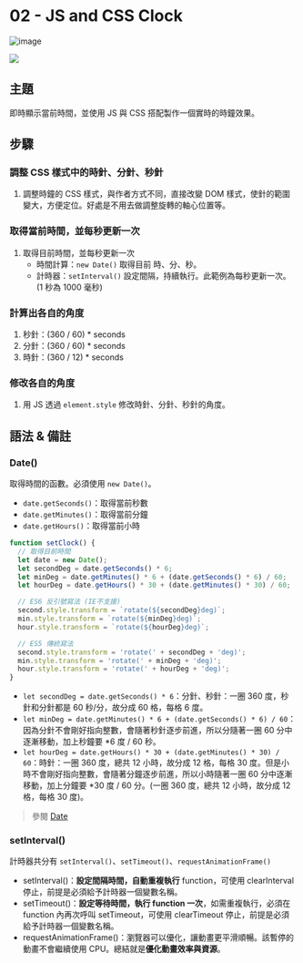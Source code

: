 # 02 - JS and CSS Clock

![image](https://img.shields.io/badge/JavaScript30-exercise-brightgreen.svg)

![](https://images2.imgbox.com/5c/c1/g6PDwr6A_o.jpg)

## 主題

即時顯示當前時間，並使用 JS 與 CSS 搭配製作一個實時的時鐘效果。

## 步驟

### 調整 CSS 樣式中的時針、分針、秒針

1. 調整時鐘的 CSS 樣式，與作者方式不同，直接改變 DOM 樣式，使針的範圍變大，方便定位。好處是不用去做調整旋轉的軸心位置等。

### 取得當前時間，並每秒更新一次

1. 取得目前時間，並每秒更新一次
   - 時間計算：`new Date()` 取得目前 時、分、秒。
   - 計時器：`setInterval()` 設定間隔，持續執行。此範例為每秒更新一次。(1 秒為 1000 毫秒)

### 計算出各自的角度

1. 秒針：(360 / 60) \* seconds
2. 分針：(360 / 60) \* seconds
3. 時針：(360 / 12) \* seconds

### 修改各自的角度

1. 用 JS 透過 `element.style` 修改時針、分針、秒針的角度。

## 語法 & 備註

### Date()

取得時間的函數。必須使用 `new Date()`。

- `date.getSeconds()`：取得當前秒數
- `date.getMinutes()`：取得當前分鐘
- `date.getHours()`：取得當前小時

```js
function setClock() {
  // 取得目前時間
  let date = new Date();
  let secondDeg = date.getSeconds() * 6;
  let minDeg = date.getMinutes() * 6 + (date.getSeconds() * 6) / 60;
  let hourDeg = date.getHours() * 30 + (date.getMinutes() * 30) / 60;

  // ES6 反引號寫法 (IE不支援)
  second.style.transform = `rotate(${secondDeg}deg)`;
  min.style.transform = `rotate(${minDeg}deg)`;
  hour.style.transform = `rotate(${hourDeg}deg)`;

  // ES5 傳統寫法
  second.style.transform = 'rotate(' + secondDeg + 'deg)';
  min.style.transform = 'rotate(' + minDeg + 'deg)';
  hour.style.transform = 'rotate(' + hourDeg + 'deg)';
}
```

- `let secondDeg = date.getSeconds() * 6`：分針、秒針：一圈 360 度，秒針和分針都是 60 秒/分，故分成 60 格，每格 6 度。
- `let minDeg = date.getMinutes() * 6 + (date.getSeconds() * 6) / 60`：因為分針不會剛好指向整數，會隨著秒針逐步前進，所以分隨著一圈 60 分中逐漸移動，加上秒鐘要 \*6 度 / 60 秒。
- `let hourDeg = date.getHours() * 30 + (date.getMinutes() * 30) / 60`：時針：一圈 360 度，總共 12 小時，故分成 12 格，每格 30 度。但是小時不會剛好指向整數，會隨著分鐘逐步前進，所以小時隨著一圈 60 分中逐漸移動，加上分鐘要 \*30 度 / 60 分。(一圈 360 度，總共 12 小時，故分成 12 格，每格 30 度)。

> 參閱 [Date](https://developer.mozilla.org/zh-TW/docs/Web/JavaScript/Reference/Global_Objects/Date)

### setInterval()

計時器共分有 `setInterval()`、`setTimeout()`、`requestAnimationFrame()`

- setInterval()：**設定間隔時間，自動重複執行** function，可使用 clearInterval 停止，前提是必須給予計時器一個變數名稱。
- setTimeout()：**設定等待時間，執行 function 一次**，如需重複執行，必須在 function 內再次呼叫 setTimeout，可使用 clearTimeout 停止，前提是必須給予計時器一個變數名稱。
- requestAnimationFrame()：瀏覽器可以優化，讓動畫更平滑順暢。該暫停的動畫不會繼續使用 CPU。總結就是**優化動畫效率與資源**。
